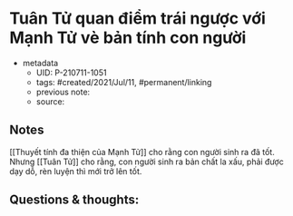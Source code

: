 ---
---

# Tuân Tử quan điểm trái ngược với Mạnh Tử vè bản tính con người

- metadata
	- UID: P-210711-1051
	- tags: #created/2021/Jul/11, #permanent/linking
	- previous note: 
	- source: 

## Notes
[[Thuyết tính đa thiện của Mạnh Tử]] cho rằng con người sinh ra đã tốt. Nhưng [[Tuân Tử]] cho rằng, con người sinh ra bản chất la xấu, phải được dạy dỗ, rèn luyện thì mới trở lên tốt.

## Questions & thoughts:

